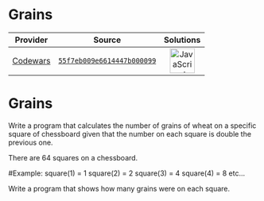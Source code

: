 [_metadata_:generated]: - "true"

# Grains

<!-- INFO TABLE BEGIN -->

| Provider                                        | Source                                                                               | Solutions                                                                                                                                                    |
| :---------------------------------------------: | :----------------------------------------------------------------------------------: | :----------------------------------------------------------------------------------------------------------------------------------------------------------: |
| [Codewars](../../../docs/providers/Codewars.md) | [`55f7eb009e6614447b000099`](https://www.codewars.com/kata/55f7eb009e6614447b000099) | [<img src="https://res.cloudinary.com/rascaltwo/image/upload/v1631924076/javascript_ehszr7.svg" alt="JavaScript" title="JavaScript" width="50" />](solve.js) |

<!-- INFO TABLE END -->

# Grains

Write a program that calculates the number of grains of wheat on a specific square of chessboard given that the number on each square is double the previous one.

There are 64 squares on a chessboard.

#Example:
square(1) = 1
square(2) = 2
square(3) = 4
square(4) = 8
etc...

Write a program that shows how many grains were on each square.



